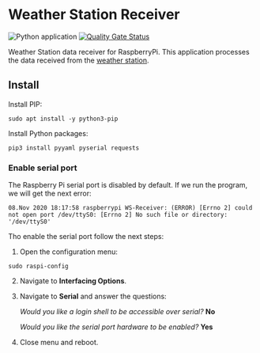 # Weather Station Receiver
![Python application](https://github.com/albertomn86/Weather-Station-Receiver/workflows/Python%20application/badge.svg?branch=master)
[![Quality Gate Status](https://sonarcloud.io/api/project_badges/measure?project=albertomn86_Weather-Station-Receiver&metric=alert_status)](https://sonarcloud.io/dashboard?id=albertomn86_Weather-Station-Receiver)

Weather Station data receiver for RaspberryPi. This application processes the data received from the [weather station](https://github.com/albertomn86/Weather-Station).

## Install
Install PIP:
```
sudo apt install -y python3-pip
```
Install Python packages:
```
pip3 install pyyaml pyserial requests
```

### Enable serial port
The Raspberry Pi serial port is disabled by default. If we run the program, we will get the next error:
```
08.Nov 2020 18:17:58 raspberrypi WS-Receiver: (ERROR) [Errno 2] could not open port /dev/ttyS0: [Errno 2] No such file or directory: '/dev/ttyS0'
```

Tho enable the serial port follow the next steps:

1. Open the configuration menu:
```
sudo raspi-config
```

2. Navigate to **Interfacing Options**.

3. Navigate to **Serial** and answer the questions:

    _Would you like a login shell to be accessible over serial?_
    **No**

    _Would you like the serial port hardware to be enabled?_
    **Yes**

4. Close menu and reboot.
